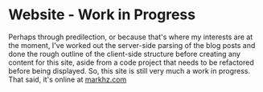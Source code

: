 # Website - Work in Progress #

Perhaps through predilection, or because that's where my interests are at the moment, I've worked out the server-side parsing of the blog posts and done the rough outline of the client-side structure before creating any content for this site, aside from a code project that needs to be refactored before being displayed. So, this site is still very much a work in progress. That said, it's online at [markhz.com](http://markhz.com)